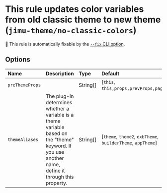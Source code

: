 # This rule updates color variables from old classic theme to new theme (`jimu-theme/no-classic-colors`)

🔧 This rule is automatically fixable by the [`--fix` CLI option](https://eslint.org/docs/latest/user-guide/command-line-interface#--fix).

<!-- end auto-generated rule header -->

## Options

<!-- begin auto-generated rule options list -->

| Name            | Description                                                                                                                                           | Type     | Default                                                     |
| :-------------- | :---------------------------------------------------------------------------------------------------------------------------------------------------- | :------- | :---------------------------------------------------------- |
| `preThemeProps` |                                                                                                                                                       | String[] | [`this`, `this,props,prevProps,pageContext`]                |
| `themeAliases`  | The plug-in determines whether a variable is a theme variable based on the "theme" keyword. If you use another name, define it through this property. | String[] | [`theme`, `theme2`, `exbTheme`, `builderTheme`, `appTheme`] |

<!-- end auto-generated rule options list -->
